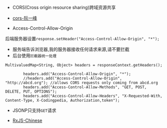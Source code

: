 - CORS(Cross origin resource sharing)跨域资源共享
- [cors-阮一峰](http://www.ruanyifeng.com/blog/2016/04/cors.html)

- Access-Control-Allow-Origin

后端服务器设置`response.setHeader("Access-Control-Allow-Origin", "*");`
- 服务端告诉浏览器,我的服务器接收任何请求来源,请不要拦截
- 后台使用`拦截器统一处理`

```
MultivaluedMap<String, Object> headers = responseContext.getHeaders();

        headers.add("Access-Control-Allow-Origin", "*");
        //headers.add("Access-Control-Allow-Origin", "http://abcd.org"); //allows CORS requests only coming from abcd.org
        headers.add("Access-Control-Allow-Methods", "GET, POST, DELETE, PUT, OPTIONS");
        headers.add("Access-Control-Allow-Headers", "X-Requested-With, Content-Type, X-Codingpedia, Authorization,token");

```

- JSONP只支持`GET`请求

- [RxJS-Chinese](https://legacy.gitbook.com/book/buctwbzs/rxjs/details)